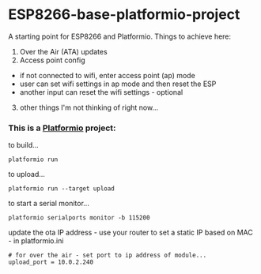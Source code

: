 # ESP8266-base-platformio-project
A starting point for ESP8266 and Platformio. Things to achieve here:

1. Over the Air (ATA) updates
2. Access point config

  - if not connected to wifi, enter access point (ap) mode
  - user can set wifi settings in ap mode and then reset the ESP
  - another input can reset the wifi settings - optional

3. other things I'm not thinking of right now...

### This is a [Platformio](http://platformio.org/) project:

to build...

    platformio run
    
to upload...

    platformio run --target upload

to start a serial monitor...

    platformio serialports monitor -b 115200
    
update the ota IP address - use your router to set a static IP based on MAC - in platformio.ini

    # for over the air - set port to ip address of module...
    upload_port = 10.0.2.240